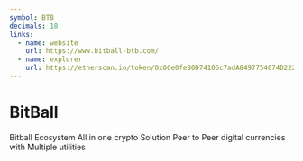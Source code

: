 ```yaml
---
symbol: BTB
decimals: 18
links:
  - name: website
    url: https://www.bitball-btb.com/
  - name: explorer
    url: https://etherscan.io/token/0x06e0feB0D74106c7adA8497754074D222Ec6BCDf
---
```


# BitBall

Bitball Ecosystem All in one crypto Solution Peer to Peer digital currencies with Multiple utilities
